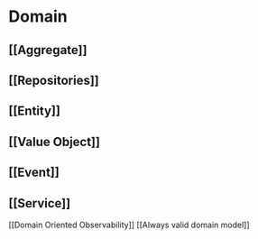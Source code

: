 # Domain
## [[Aggregate]]
## [[Repositories]]
## [[Entity]]
## [[Value Object]]
## [[Event]]
## [[Service]]

[[Domain Oriented Observability]] 
[[Always valid domain model]]